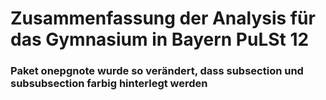 # Zusammenfassung der Analysis für das Gymnasium in Bayern PuLSt 12
### Paket onepgnote wurde so verändert, dass subsection und subsubsection farbig hinterlegt werden
